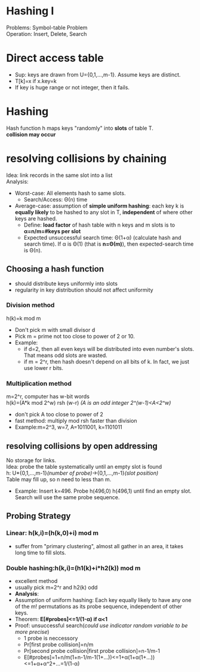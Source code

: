 # Hashing I
Problems: Symbol-table Problem  
Operation: Insert, Delete, Search
# Direct access table
- Sup: keys are drawn from U={0,1,...,m-1}. Assume keys are distinct.
- T[k]=x if x.key=k
- If key is huge range or not integer, then it fails.
# Hashing
Hash function h maps keys "randomly" into **slots** of table T.  
**collision may occur**  
# resolving collisions by chaining
Idea: link records in the same slot into a list  
Analysis:
- Worst-case: All elements hash to same slots.
  - Search/Access: Θ(n) time
- Average-case: assumption of **simple uniform hashing**: each key k is **equally likely** to be hashed to any slot in T, **independent** of where other keys are hashed.
  - Define: **load factor** of hash table with n keys and m slots is to **α=n/m=#keys per slot**
  - Expected unsuccessful search time: Θ(1+α) (calculate hash and search time). If α is Θ(1) (that is **n=Θ(m)**), then expected-search time is Θ(n).
## Choosing a hash function
- should distribute keys uniformly into slots
- regularity in key distribution should not affect uniformity
### Division method  
h(k)=k mod m
- Don't pick m with small divisor d
- Pick m = prime not too close to power of 2 or 10.
- Example:
  - if d=2, then all even keys will be distributed into even number's slots. That means odd slots are wasted.
  - if m = 2^r, then hash doesn't depend on all bits of k. In fact, we just use lower r bits.
### Multiplication method
m=2^r, computer has w-bit words  
h(k)=(A*k mod 2^w) rsh (w-r) *(A is an odd integer 2^(w-1)<A<2^w)*
- don't pick A too close to power of 2
- fast method: multiply mod rsh faster than division
- Example:m=2^3, w=7, A=1011001, k=1101011
## resolving collisions by open addressing
No storage for links.  
Idea: probe the table systematically until an empty slot is found  
h: U*{0,1,...,m-1}*(number of probe)*->{0,1,...,m-1}*(slot position)*  
Table may fill up, so n need to less than m.  
- Example: Insert k=496. Probe h(496,0) h(496,1) until find an empty slot. Search will use the same probe sequence.
## Probing Strategy
### Linear: h(k,i)=(h(k,0)+i) mod m  
- suffer from "primary clustering", almost all gather in an area, it takes long time to fill slots.
### Double hashing:h(k,i)=(h1(k)+i*h2(k)) mod m
- excellent method
- usually pick m=2^r and h2(k) odd  
- **Analysis**:    
- Assumption of uniform hashing: Each key equally likely to have any one of the m! permutations as its probe sequence, independent of other keys.    
- Theorem: **E[#probes]<=1/(1-α) if α<1**  
- Proof: unsuccessful search(*could use indicator random variable to be more precise*)
  - 1 probe is neccessory
  - Pr[first probe collision]=n/m
  - Pr[second probe collision|first probe collision]=n-1/m-1
  - E[#probes]=1+n/m(1+n-1/m-1(1+...))<=1+α(1+α(1+...))<=1+α+α^2+...=1/(1-α)
